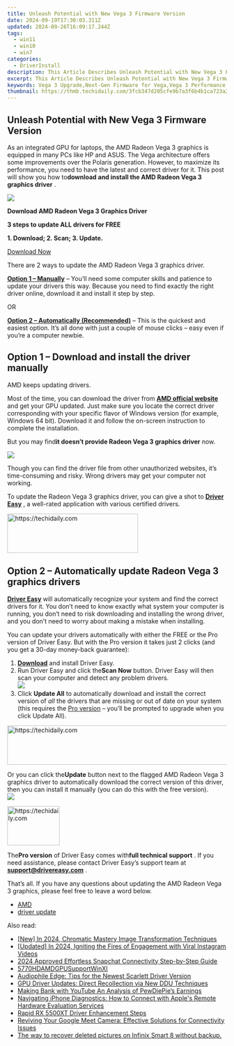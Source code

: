 ```yaml
---
title: Unleash Potential with New Vega 3 Firmware Version
date: 2024-09-19T17:30:03.311Z
updated: 2024-09-26T16:09:17.244Z
tags:
  - win11
  - win10
  - win7
categories:
  - DriverInstall
description: This Article Describes Unleash Potential with New Vega 3 Firmware Version
excerpt: This Article Describes Unleash Potential with New Vega 3 Firmware Version
keywords: Vega 3 Upgrade,Next-Gen Firmware for Vega,Vega 3 Performance Enhancement,New Features in Vega 3 Firmware,Vega 3 User Experience Improvement,Compatibility with Vega 3 Firmware Version,Maximize Potential with Vega 3 Software Update
thumbnail: https://thmb.techidaily.com/3fcb347d205cfe9b7a3f6b4b1ca723a231574eb0dba8c64f2b9f80cb0b9c338e.jpg
---
```


## Unleash Potential with New Vega 3 Firmware Version

 As an integrated GPU for laptops, the AMD Radeon Vega 3 graphics is equipped in many PCs like HP and ASUS. The Vega architecture offers some improvements over the Polaris generation. However, to maximize its performance, you need to have the latest and correct driver for it. This post will show you how to**download and install the AMD Radeon Vega 3 graphics driver** .

![](https://images.drivereasy.com/wp-content/uploads/2022/09/free-banner.jpg)

**Download AMD Radeon Vega 3 Graphics Driver**

**3 steps to update ALL drivers for FREE**

**1\. Download; 2\. Scan; 3\. Update.**

[Download Now](https://tools.techidaily.com/drivereasy/download/)

There are 2 ways to update the AMD Radeon Vega 3 graphics driver.

**[Option 1 – Manually](#option-1)** – You’ll need some computer skills and patience to update your drivers this way. Because you need to find exactly the right driver online, download it and install it step by step.

OR

[**Option 2 – Automatically (Recommended)**](#option-2) – This is the quickest and easiest option. It’s all done with just a couple of mouse clicks – easy even if you’re a computer newbie.

## Option 1 – Download and install the driver manually

AMD keeps updating drivers.

 Most of the time, you can download the driver from [**AMD official website**](https://www.amd.com/en/support) and get your GPU updated. Just make sure you locate the correct driver corresponding with your specific flavor of Windows version (for example, Windows 64 bit). Download it and follow the on-screen instruction to complete the installation.

 But you may find**it doesn’t provide Radeon Vega 3 graphics driver** now.

![](https://images.drivereasy.com/wp-content/uploads/2022/06/2022-06-22_15-51-01.jpg)

 Though you can find the driver file from other unauthorized websites, it’s time-consuming and risky. Wrong drivers may get your computer not working.

 To update the Radeon Vega 3 graphics driver, you can give a shot to **[Driver Easy](https://tools.techidaily.com/drivereasy/download/)**  , a well-rated application with various certified drivers.

<!-- affiliate ads begin -->
<a href="https://aligracehair.sjv.io/c/5597632/1868571/19272" target="_top" id="1868571">
  <img src="//a.impactradius-go.com/display-ad/19272-1868571" border="0" alt="https://techidaily.com" width="300" height="90"/>
</a>
<img height="0" width="0" src="https://aligracehair.sjv.io/i/5597632/1868571/19272" style="position:absolute;visibility:hidden;" border="0" />
<!-- affiliate ads end -->

## Option 2 – Automatically update Radeon Vega 3 graphics drivers

**[Driver Easy](https://tools.techidaily.com/drivereasy/download/)**  will automatically recognize your system and find the correct drivers for it. You don’t need to know exactly what system your computer is running, you don’t need to risk downloading and installing the wrong driver, and you don’t need to worry about making a mistake when installing.

 You can update your drivers automatically with either the FREE or the Pro version of Driver Easy. But with the Pro version it takes just 2 clicks (and you get a 30-day money-back guarantee):

1. **[Download](https://tools.techidaily.com/drivereasy/download/)**  and install Driver Easy.
2. Run Driver Easy and click the**Scan Now** button. Driver Easy will then scan your computer and detect any problem drivers.  
![](https://images.drivereasy.com/wp-content/uploads/2022/06/de-scan.jpg)
3. Click **Update All** to automatically download and install the correct version of _all_ the drivers that are missing or out of date on your system (this requires the [Pro version](https://tools.techidaily.com/drivereasy/download/) – you’ll be prompted to upgrade when you click Update All).  

<!-- affiliate ads begin -->
<a href="https://appsumo.8odi.net/c/5597632/2094415/7443" target="_top" id="2094415">
  <img src="//a.impactradius-go.com/display-ad/7443-2094415" border="0" alt="https://techidaily.com" width="728" height="90"/>
</a>
<img height="0" width="0" src="https://appsumo.8odi.net/i/5597632/2094415/7443" style="position:absolute;visibility:hidden;" border="0" />
<!-- affiliate ads end -->

 Or you can click the**Update** button next to the flagged AMD Radeon Vega 3 graphics driver to automatically download the correct version of this driver, then you can install it manually (you can do this with the free version).  
![](https://images.drivereasy.com/wp-content/uploads/2022/06/2022-06-22_15-46-07.jpg)

<!-- affiliate ads begin -->
<a href="https://bluettide.pxf.io/c/5597632/2141684/17092" target="_top" id="2141684">
  <img src="//a.impactradius-go.com/display-ad/17092-2141684" border="0" alt="https://techidaily.com" width="120" height="90"/>
</a>
<img height="0" width="0" src="https://bluettide.pxf.io/i/5597632/2141684/17092" style="position:absolute;visibility:hidden;" border="0" />
<!-- affiliate ads end -->

 The**Pro version** of Driver Easy comes with**full technical support** . If you need assistance, please contact Driver Easy’s support team at [**support@drivereasy.com**](mailto:support@drivereasy.com) .

 That’s all. If you have any questions about updating the AMD Radeon Vega 3 graphics, please feel free to leave a word below.

* [AMD](https://tools.techidaily.com/drivereasy/download/)
* [driver update](https://store.drivereasy.com/order/cart.php?PRODS=4731822&QTY=1&AFFILIATE=108875)

<ins class="adsbygoogle"
     style="display:block"
     data-ad-format="autorelaxed"
     data-ad-client="ca-pub-7571918770474297"
     data-ad-slot="1223367746"></ins>

<ins class="adsbygoogle"
     style="display:block"
     data-ad-client="ca-pub-7571918770474297"
     data-ad-slot="8358498916"
     data-ad-format="auto"
     data-full-width-responsive="true"></ins>

<span class="atpl-alsoreadstyle">Also read:</span>
<div><ul>
<li><a href="https://fox-http.techidaily.com/new-in-2024-chromatic-mastery-image-transformation-techniques/"><u>[New] In 2024, Chromatic Mastery Image Transformation Techniques</u></a></li>
<li><a href="https://instagram-video-recordings.techidaily.com/updated-in-2024-igniting-the-fires-of-engagement-with-viral-instagram-videos/"><u>[Updated] In 2024, Igniting the Fires of Engagement with Viral Instagram Videos</u></a></li>
<li><a href="https://snapchat-videos.techidaily.com/2024-approved-effortless-snapchat-connectivity-step-by-step-guide/"><u>2024 Approved Effortless Snapchat Connectivity Step-by-Step Guide</u></a></li>
<li><a href="https://driver-install.techidaily.com/5770hdamdgpusupportwinxi/"><u>5770HDAMDGPUSupportWinXI</u></a></li>
<li><a href="https://driver-install.techidaily.com/audiophile-edge-tips-for-the-newest-scarlett-driver-version/"><u>Audiophile Edge: Tips for the Newest Scarlett Driver Version</u></a></li>
<li><a href="https://driver-install.techidaily.com/gpu-driver-updates-direct-recollection-via-new-ddu-techniques/"><u>GPU Driver Updates: Direct Recollection via New DDU Techniques</u></a></li>
<li><a href="https://extra-resources.techidaily.com/making-bank-with-youtube-an-analysis-of-pewdiepies-earnings/"><u>Making Bank with YouTube An Analysis of PewDiePie’s Earnings</u></a></li>
<li><a href="https://fox-that.techidaily.com/navigating-iphone-diagnostics-how-to-connect-with-apples-remote-hardware-evaluation-services/"><u>Navigating iPhone Diagnostics: How to Connect with Apple's Remote Hardware Evaluation Services</u></a></li>
<li><a href="https://driver-install.techidaily.com/rapid-rx-5500xt-driver-enhancement-steps/"><u>Rapid RX 5500XT Driver Enhancement Steps</u></a></li>
<li><a href="https://win-answers.techidaily.com/reviving-your-google-meet-camera-effective-solutions-for-connectivity-issues/"><u>Reviving Your Google Meet Camera: Effective Solutions for Connectivity Issues</u></a></li>
<li><a href="https://techidaily.com/the-way-to-recover-deleted-pictures-on-infinix-smart-8-without-backup-by-fonelab-android-recover-pictures/"><u>The way to recover deleted pictures on Infinix Smart 8 without backup.</u></a></li>
</ul></div>

